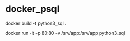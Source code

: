# docker_psql

docker build -t python3_sql .


docker run -it -p 80:80  -v /srv/app:/srv/app python3_sql
